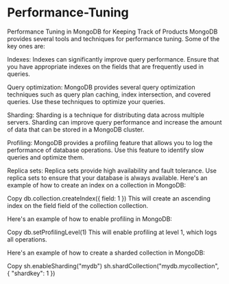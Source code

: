 # Performance-Tuning
Performance Tuning in MongoDB for Keeping Track of Products
MongoDB provides several tools and techniques for performance tuning. Some of the key ones are:

Indexes: Indexes can significantly improve query performance. Ensure that you have appropriate indexes on the fields that are frequently used in queries.

Query optimization: MongoDB provides several query optimization techniques such as query plan caching, index intersection, and covered queries. Use these techniques to optimize your queries.

Sharding: Sharding is a technique for distributing data across multiple servers. Sharding can improve query performance and increase the amount of data that can be stored in a MongoDB cluster.

Profiling: MongoDB provides a profiling feature that allows you to log the performance of database operations. Use this feature to identify slow queries and optimize them.

Replica sets: Replica sets provide high availability and fault tolerance. Use replica sets to ensure that your database is always available.
Here's an example of how to create an index on a collection in MongoDB:

Copy
db.collection.createIndex({ field: 1 })
This will create an ascending index on the field field of the collection collection.

Here's an example of how to enable profiling in MongoDB:

Copy
db.setProfilingLevel(1)
This will enable profiling at level 1, which logs all operations.

Here's an example of how to create a sharded collection in MongoDB:

Copy
sh.enableSharding("mydb")
sh.shardCollection("mydb.mycollection", { "shardkey": 1 })
